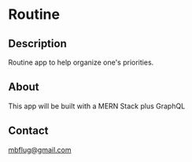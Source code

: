 # Routine

## Description

Routine app to help organize one's priorities.

## About

This app will be built with a MERN Stack plus GraphQL

## Contact

mbflug@gmail.com
